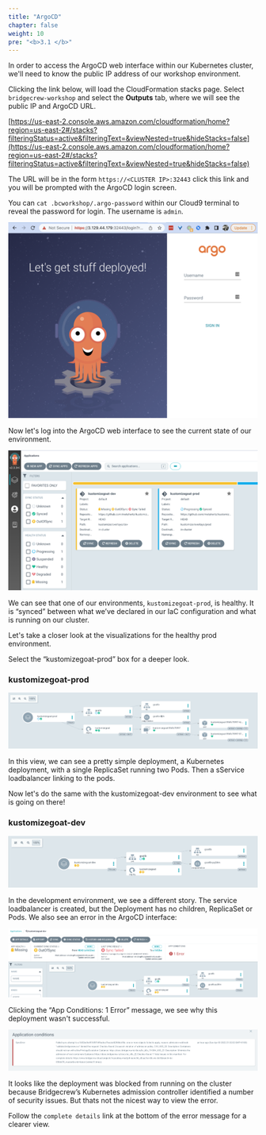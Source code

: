 ```yaml
---
title: "ArgoCD"
chapter: false
weight: 10
pre: "<b>3.1 </b>"
---
```


In order to access the ArgoCD web interface within our Kubernetes cluster, we'll need to know the public IP address of our workshop environment.

Clicking the link below, will load the CloudFormation stacks page. Select `bridgecrew-workshop` and select the **Outputs** tab, where we will see the public IP and ArgoCD URL.

[https://us-east-2.console.aws.amazon.com/cloudformation/home?region=us-east-2#/stacks?filteringStatus=active&filteringText=&viewNested=true&hideStacks=false](https://us-east-2.console.aws.amazon.com/cloudformation/home?region=us-east-2#/stacks?filteringStatus=active&filteringText=&viewNested=true&hideStacks=false)

The URL will be in the form `https://<CLUSTER IP>:32443` click this link and you will be  prompted with the ArgoCD login screen. 

You can `cat .bcworkshop/.argo-password` within our Cloud9 terminal to reveal the password for login. The username is `admin`.

 
![alt_text](images/argoCdLogin.png "image_tooltip")


Now let's log into the ArgoCD web interface to see the current state of our environment.


![alt_text](images/argoCdDash.png "image_tooltip")


We can see that one of our environments, `kustomizegoat-prod`, is healthy. It is “synced” between what we’ve declared in our IaC configuration and what is running on our cluster.  

Let's take a closer look at the visualizations for the healthy prod environment.

Select the “kustomizegoat-prod” box for a deeper look.


### kustomizegoat-prod


![alt_text](images/argoSuccessfulDeployment.png "image_tooltip")


In this view, we can see a pretty simple deployment, a Kubernetes deployment, with a single ReplicaSet running two Pods. Then a sService loadbalancer linking to the pods.

Now let's do the same with the kustomizegoat-dev environment to see what is going on there!


### kustomizegoat-dev


![alt_text](images/argoProcessing.png "image_tooltip")


In the development environment, we see a different story. The service loadbalancer is created, but the Deployment has no children, ReplicaSet or Pods. We also see an error in the ArgoCD interface:


![alt_text](images/argoDevEnvError.png "image_tooltip")

Clicking the “App Conditions: 1 Error” message, we see why this deployment wasn't successful.


![alt_text](images/argoErrorAdmissionController.png "image_tooltip")

It looks like the deployment was blocked from running on the cluster because Bridgecrew’s Kubernetes admission controller identified a number of security issues. But thats not the nicest way to view the error. 
 
Follow the `complete details` link at the bottom of the error message for a clearer view.
